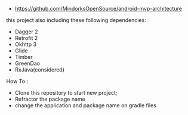 
- https://github.com/MindorksOpenSource/android-mvp-architecture

this project also including these following dependencies:
- Dagger 2
- Retrofit 2
- Okhttp 3
- Glide
- Timber
- GreenDao
- RxJava(considered)

How To :
- Clone this repository to start new project;
- Refractor the package name
- change the application and package name on gradle files
